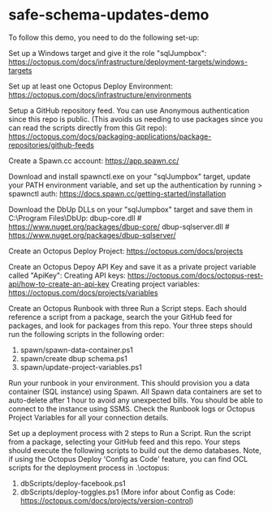 # safe-schema-updates-demo

To follow this demo, you need to do the following set-up:

Set up a Windows target and give it the role "sqlJumpbox":
https://octopus.com/docs/infrastructure/deployment-targets/windows-targets

Set up at least one Octopus Deploy Environment:
https://octopus.com/docs/infrastructure/environments

Setup a GitHub repository feed. You can use Anonymous authentication since this repo is public. (This avoids us needing to use packages since you can read the scripts directly from this Git repo):
https://octopus.com/docs/packaging-applications/package-repositories/github-feeds

Create a Spawn.cc account:
https://app.spawn.cc/

Download and install spawnctl.exe on your "sqlJumpbox" target, update your PATH environment variable, and set up the authentication by running > spawnctl auth:
https://docs.spawn.cc/getting-started/installation

Download the DbUp DLLs on your "sqlJumpbox" target and save them in C:\Program Files\DbUp:
dbup-core.dll       # https://www.nuget.org/packages/dbup-core/
dbup-sqlserver.dll  # https://www.nuget.org/packages/dbup-sqlserver/

Create an Octopus Deploy Project:
https://octopus.com/docs/projects

Create an Octopus Depoy API Key and save it as a private project variable called "ApiKey":
Creating API keys: https://octopus.com/docs/octopus-rest-api/how-to-create-an-api-key
Creating project variables: https://octopus.com/docs/projects/variables

Create an Octopus Runbook with three Run a Script steps. Each should reference a script from a package, search the your GitHub feed for packages, and look for packages from this repo. Your three steps should run the following scripts in the following order:
1. spawn/spawn-data-container.ps1
2. spawn/create dbup schema.ps1
3. spawn/update-project-variables.ps1

Run your runbook in your environment. This should provision you a data container (SQL instance) using Spawn. All Spawn data containers are set to auto-delete after 1 hour to avoid any unexpected bills. You should be able to connect to the instance using SSMS. Check the Runbook logs or Octopus Project Variables for all your connection details.

Set up a deployment process with 2 steps to Run a Script. Run the script from a package, selecting your GitHub feed and this repo. Your steps should execute the following scripts to build out the demo databases. Note, if using the Octopus Deploy 'Config as Code' feature, you can find OCL scripts for the deployment process in .\octopus:
1. dbScripts/deploy-facebook.ps1
2. dbScripts/deploy-toggles.ps1
(More infor about Config as Code: https://octopus.com/docs/projects/version-control)
